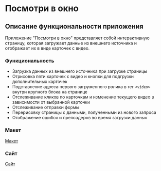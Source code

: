 # Посмотри в окно

Описание функциональности приложения
----------------------------------------

Приложение "Посмотри в окно" представляет собой интерактивную страницу, которая загружает данные из внешнего источника и отображает их в виде карточек с видео.

### Функциональность

* Загрузка данных из внешнего источника при загрузке страницы
* Отрисовка пяти карточек с видео и кнопки для подгрузки дополнительных карточек
* Подставление адреса первого загруженного ролика в тег `<video>` внутри крупного блока на странице
* Отслеживание кликов по карточкам и изменение текущего видео в зависимости от выбранной карточки
* Отслеживание отправки формы 
* Перерисовку страницы с данными, полученными из нового запроса
* Отображение ошибок и прелоадеров во время загрузки данных

### Макет

[Макет](https://www.figma.com/design/vCfXwrcREKdx7cs4aJuHPg/FD--2-%D1%81%D0%BF%D1%80%D0%B8%D0%BD%D1%82.-%D0%9F%D1%80%D0%BE%D0%B5%D0%BA%D1%82%D0%BD%D0%B0%D1%8F-%D1%80%D0%B0%D0%B1%D0%BE%D1%82%D0%B0?node-id=0-1&p=f&t=rEnDHKroD4sP091a-0)

### Сайт

[Сайт](https://stremousoff.github.io/posmotri-v-okno-fd/)
